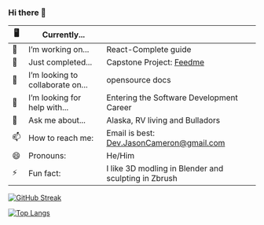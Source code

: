 ### Hi there 👋


| 🖥 | Currently... | |
|----|---|---|
| 🔭 |  I’m working on... |React-Complete guide |
| 🙌 | Just completed... | Capstone Project: <a href="https://feedme.lol/">Feedme</a> |
| 👯 |  I’m looking to collaborate on... | opensource docs |
| 🤔 |  I’m looking for help with... | Entering the Software Development Career |
| 💬 |  Ask me about... | Alaska, RV living and Bulladors |
| 📫 |  How to reach me: | Email is best: Dev.JasonCameron@gmail.com |
| 😄 |  Pronouns: | He/Him |
| ⚡ |  Fun fact: | I like 3D modling in Blender and sculpting in Zbrush |


[![GitHub Streak](http://github-readme-streak-stats.herokuapp.com?user=WebDevJasonCameron&theme=dark&hide_border=true&date_format=M%20j%5B%2C%20Y%5D)](https://git.io/streak-stats)

[![Top Langs](https://github-readme-stats.vercel.app/api/top-langs/?username=WebDevJasonCameron&theme=dark&layout=compact&hide_border=true)](https://github.com/WebDevJasonCameron)
